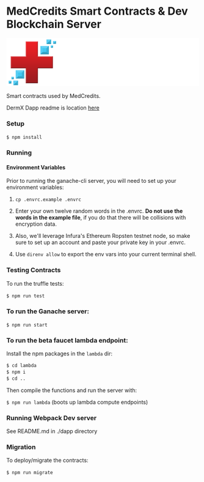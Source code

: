 # MedCredits Smart Contracts & Dev Blockchain Server

[![Logo](assets/medcredwhitecropped.png)](https://medcredits.io/)

Smart contracts used by MedCredits.

DermX Dapp readme is location [here](dapp/README.md)

### Setup

`$ npm install`

### Running

#### Environment Variables

Prior to running the ganache-cli server, you will need to set up your environment variables:

1. `cp .envrc.example .envrc`

2. Enter your own twelve random words in the .envrc. <strong>Do not use the words in the example file</strong>, if you do that there will be collisions with encryption data.

3. Also, we'll leverage Infura's Ethereum Ropsten testnet node, so make sure to set up an account and paste your private key in your .envrc.

4. Use `direnv allow` to export the env vars into your current terminal shell.

### Testing Contracts

To run the truffle tests:

`$ npm run test`

### To run the Ganache server:

`$ npm run start`

### To run the beta faucet lambda endpoint:

Install the npm packages in the `lambda` dir:

```sh
$ cd lambda
$ npm i
$ cd ..
```

Then compile the functions and run the server with:

`$ npm run lambda` (boots up lambda compute endpoints)

### Running Webpack Dev server

See README.md in ./dapp directory

### Migration

To deploy/migrate the contracts:

`$ npm run migrate`

